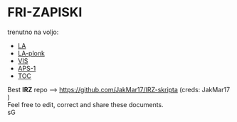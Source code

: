 # FRI-ZAPISKI

trenutno na voljo:
- [LA](https://spagnolog.github.io/FRI-ZAPISKI/LA/la.pdf)
- [LA-plonk](https://spagnolog.github.io/FRI-ZAPISKI/LA/plonk/la-plonk.pdf)
- [VIS](https://spagnolog.github.io/FRI-ZAPISKI/VIS/vis.pdf)
- [APS-1](https://github.com/spagnoloG/FRI-ZAPISKI/blob/main/APS/aps.md)
- [TOC](https://spagnolog.github.io/FRI-ZAPISKI/TOC/toc.pdf)

Best **IRZ** repo --> https://github.com/JakMar17/IRZ-skripta (creds: JakMar17 ) <br>
Feel free to edit, correct and share these documents. <br>
sG
